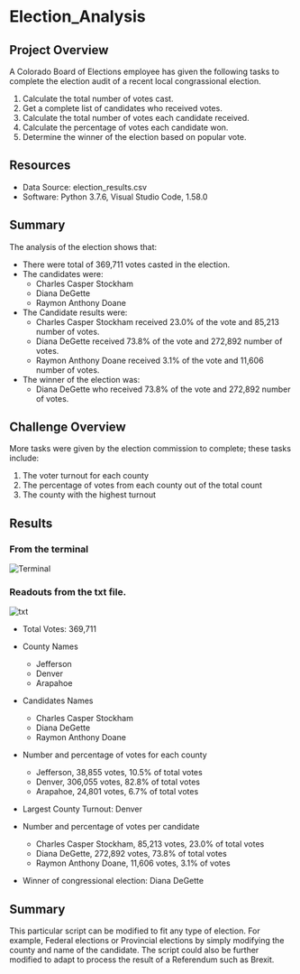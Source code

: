 # Election_Analysis

## Project Overview

A Colorado Board of Elections employee has given the following tasks to complete the election audit of a recent local congrassional election.

1. Calculate the total number of votes cast.
2. Get a complete list of candidates who received votes.
3. Calculate the total number of votes each candidate received.
4. Calculate the percentage of votes each candidate won.
5. Determine the winner of the election based on popular vote.

## Resources

- Data Source: election_results.csv
- Software: Python 3.7.6, Visual Studio Code, 1.58.0

## Summary 

The analysis of the election shows that:
- There were total of 369,711 votes casted in the election.
- The candidates were:
  - Charles Casper Stockham
  - Diana DeGette
  - Raymon Anthony Doane
- The Candidate results were:
  - Charles Casper Stockham received 23.0% of the vote and 85,213 number of votes.
  - Diana DeGette received 73.8% of the vote and 272,892 number of votes.
  - Raymon Anthony Doane received 3.1% of the vote and 11,606 number of votes.
- The winner of the election was:
  - Diana DeGette who received 73.8% of the vote and 272,892 number of votes.

## Challenge Overview

More tasks were given by the election commission to complete; these tasks include:

1. The voter turnout for each county
2. The percentage of votes from each county out of the total count
3. The county with the highest turnout

## Results 

### From the terminal

![Terminal](https://user-images.githubusercontent.com/84931545/125151055-6aa82f00-e112-11eb-827b-702b362a37c6.PNG)

### Readouts from the txt file.

![txt](https://user-images.githubusercontent.com/84931545/125151058-6c71f280-e112-11eb-948d-4e00cf41f26c.PNG)


- Total Votes: 369,711

- County Names
  - Jefferson
  - Denver
  - Arapahoe

- Candidates Names
  - Charles Casper Stockham
  - Diana DeGette
  - Raymon Anthony Doane

- Number and percentage of votes for each county
  - Jefferson, 38,855 votes, 10.5% of total votes
  - Denver, 306,055 votes, 82.8% of total votes
  - Arapahoe, 24,801 votes, 6.7% of total votes

- Largest County Turnout: Denver

- Number and percentage of votes per candidate
  - Charles Casper Stockham, 85,213 votes, 23.0% of total votes
  - Diana DeGette, 272,892 votes, 73.8% of total votes
  - Raymon Anthony Doane, 11,606 votes, 3.1% of votes

- Winner of congressional election: Diana DeGette

## Summary

This particular script can be modified to fit any type of election. For example, Federal elections or Provincial elections by simply modifying the county and name of the candidate. The script could also be further modified to adapt to process the result of a Referendum such as Brexit.

